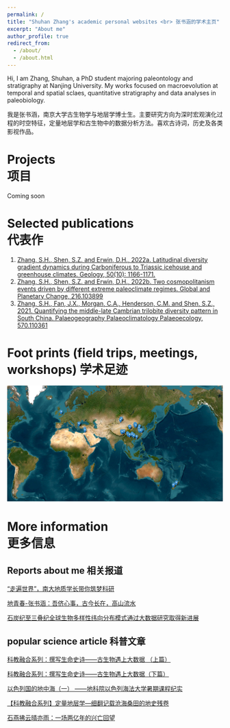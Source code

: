 ```yaml
---
permalink: /
title: "Shuhan Zhang's academic personal websites <br> 张书涵的学术主页"
excerpt: "About me"
author_profile: true
redirect_from: 
  - /about/
  - /about.html
---
```


Hi, I am Zhang, Shuhan, a PhD student majoring paleontology and stratigraphy at Nanjing University. My works focused on macroevolution at temporal and spatial sclaes, quantitative stratigraphy and data analyses in paleobiology.

我是张书涵，南京大学古生物学与地层学博士生。主要研究方向为深时宏观演化过程的时空特征，定量地层学和古生物中的数据分析方法。喜欢古诗词，历史及各类影视作品。

Projects  
项目
======
Coming soon




Selected publications  
代表作
======
1. [Zhang, S.H., Shen, S.Z. and Erwin, D.H., 2022a. Latitudinal diversity gradient dynamics during Carboniferous to Triassic icehouse and greenhouse climates. Geology, 50(10): 1166-1171.](https://pubs.geoscienceworld.org/gsa/geology/article/50/10/1166/615406/Latitudinal-diversity-gradient-dynamics-during)
1. [Zhang, S.H., Shen, S.Z. and Erwin, D.H., 2022b. Two cosmopolitanism events driven by different extreme paleoclimate regimes. Global and Planetary Change, 216.103899](https://www.sciencedirect.com/science/article/pii/S0921818122001667?via%3Dihub) 
1. [Zhang, S.H., Fan, J.X., Morgan, C.A., Henderson, C.M. and Shen, S.Z., 2021. Quantifying the middle-late Cambrian trilobite diversity pattern in South China. Palaeogeography Palaeoclimatology Palaeoecology, 570.110361](https://www.sciencedirect.com/science/article/pii/S0031018221001462?dgcid=raven_sd_via_email)

Foot prints (field trips, meetings, workshops) 学术足迹
======
![Foot print (field trips, meetings, workshops)](/images/foot_print.png)
 

More information  
更多信息
======

Reports about me 相关报道
------
[“走遍世界”，南大地质学长带你筑梦科研](https://baijiahao.baidu.com/s?id=1694387184169767697&wfr=spider&for=pc)

[地青春-张书涵：吾侪心事，古今长在，高山流水](https://mp.weixin.qq.com/s/lQcNkXDggPKeZz5mRBdzSg)

[石炭纪至三叠纪全球生物多样性纬向分布模式通过大数据研究取得新进展](https://es.nju.edu.cn/e5/07/c22449a582919/page.htm)

popular science article  科普文章
------
[科教融合系列：撰写生命史诗——古生物遇上大数据 （上篇）](https://mp.weixin.qq.com/s/CqXo_OKg6w4cZCSZlsHRAA)

[科教融合系列：撰写生命史诗——古生物遇上大数据（下篇）](https://ndsc.nju.edu.cn/5a/60/c11250a481888/page.htm)

[以色列国的地中海（一） ——地科院以色列海法大学暑期课程纪实](https://mp.weixin.qq.com/s/uyJmTOWNWf6EkT9nw1Gs3A)

[【科教融合系列】定量地层学—细翻记载沧海桑田的地史残卷](https://mp.weixin.qq.com/s/XrKHfoTBVZ3vrMUaHiZh_g)

[石燕拂云晴亦雨：一场两亿年的兴亡回望](https://mp.weixin.qq.com/s/zAiCRznNgdR4Z2U8X0F6Iw)
